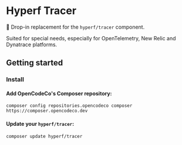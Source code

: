 # Hyperf Tracer

🔭 Drop-in replacement for the `hyperf/tracer` component.

Suited for special needs, especially for OpenTelemetry, New Relic and Dynatrace platforms.

## Getting started

### Install

#### Add OpenCodeCo's Composer repository:
```shell
composer config repositories.opencodeco composer https://composer.opencodeco.dev
```

#### Update your `hyperf/tracer`:
```shell
composer update hyperf/tracer
```
